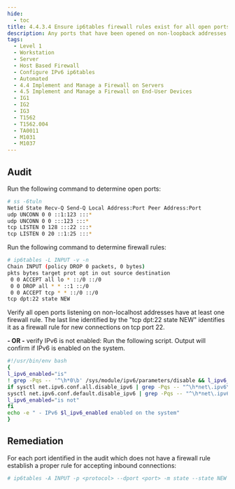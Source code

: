 ```yaml
---
hide:
  - toc
title: 4.4.3.4 Ensure ip6tables firewall rules exist for all open ports
description: Any ports that have been opened on non-loopback addresses need firewall rules to govern traffic.
tags:
  - Level 1
  - Workstation
  - Server
  - Host Based Firewall
  - Configure IPv6 ip6tables
  - Automated
  - 4.4 Implement and Manage a Firewall on Servers
  - 4.5 Implement and Manage a Firewall on End-User Devices
  - IG1
  - IG2
  - IG3
  - T1562
  - T1562.004
  - TA0011
  - M1031
  - M1037
---
```


## Audit
Run the following command to determine open ports:
```bash
# ss -6tuln
Netid State Recv-Q Send-Q Local Address:Port Peer Address:Port
udp UNCONN 0 0 ::1:123 :::*
udp UNCONN 0 0 :::123 :::*
tcp LISTEN 0 128 :::22 :::*
tcp LISTEN 0 20 ::1:25 :::*
```

Run the following command to determine firewall rules:
```bash
# ip6tables -L INPUT -v -n
Chain INPUT (policy DROP 0 packets, 0 bytes)
pkts bytes target prot opt in out source destination
 0 0 ACCEPT all lo * ::/0 ::/0
 0 0 DROP all * * ::1 ::/0
 0 0 ACCEPT tcp * * ::/0 ::/0
tcp dpt:22 state NEW
```

Verify all open ports listening on non-localhost addresses have at least one firewall rule.
The last line identified by the "tcp dpt:22 state NEW" identifies it as a firewall rule for new connections on tcp port 22.

**- OR -** verify IPv6 is not enabled:
Run the following script. Output will confirm if IPv6 is enabled on the system.
```bash linenums="1"
#!/usr/bin/env bash
{
l_ipv6_enabled="is"
! grep -Pqs -- '^\h*0\b' /sys/module/ipv6/parameters/disable && l_ipv6_enabled="is not"
if sysctl net.ipv6.conf.all.disable_ipv6 | grep -Pqs -- "^\h*net\.ipv6\.conf\.all\.disable_ipv6\h*=\h*1\b" && \
sysctl net.ipv6.conf.default.disable_ipv6 | grep -Pqs -- "^\h*net\.ipv6\.conf\.default\.disable_ipv6\h*=\h*1\b"; then
l_ipv6_enabled="is not"
fi
echo -e " - IPv6 $l_ipv6_enabled enabled on the system"
}
```

## Remediation
For each port identified in the audit which does not have a firewall rule establish a proper rule for accepting inbound connections:
```bash
# ip6tables -A INPUT -p <protocol> --dport <port> -m state --state NEW -j ACCEPT
```
